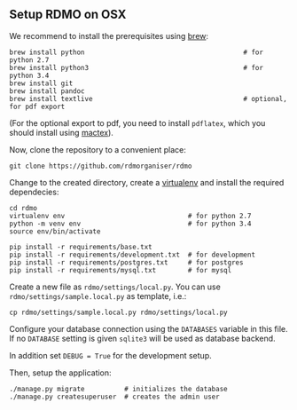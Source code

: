 Setup RDMO on OSX
------------------------

We recommend to install the prerequisites using [brew](http://brew.sh/):

```
brew install python                                        # for python 2.7
brew install python3                                       # for python 3.4
brew install git
brew install pandoc
brew install textlive                                      # optional, for pdf export
```

(For the optional export to pdf, you need to install `pdflatex`, which you should install using [mactex](https://www.tug.org/mactex/)).

Now, clone the repository to a convenient place:

```
git clone https://github.com/rdmorganiser/rdmo
```

Change to the created directory, create a [virtualenv](https://virtualenv.readthedocs.org) and install the required dependecies:

```
cd rdmo
virtualenv env                               # for python 2.7
python -m venv env                           # for python 3.4
source env/bin/activate

pip install -r requirements/base.txt
pip install -r requirements/development.txt  # for development
pip install -r requirements/postgres.txt     # for postgres
pip install -r requirements/mysql.txt        # for mysql
```

Create a new file as `rdmo/settings/local.py`. You can use `rdmo/settings/sample.local.py` as template, i.e.:

```
cp rdmo/settings/sample.local.py rdmo/settings/local.py
```

Configure your database connection using the `DATABASES` variable in this file. If no `DATABASE` setting is given `sqlite3` will be used as database backend.

In addition set `DEBUG = True` for the development setup.

Then, setup the application:

```
./manage.py migrate          # initializes the database
./manage.py createsuperuser  # creates the admin user
```
